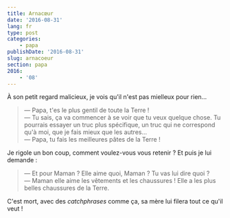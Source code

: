 ```yaml
---
title: Arnacœur
date: '2016-08-31'
lang: fr
type: post
categories:
    - papa
publishDate: '2016-08-31'
slug: arnacoeur
section: papa
2016:
    - '08'
---
```


À son petit regard malicieux, je vois qu'il n'est pas mielleux pour rien…

<!--more-->

> — Papa, t'es le plus gentil de toute la Terre !  
> — Tu sais, ça va commencer à se voir que tu veux quelque chose. Tu pourrais essayer un truc plus spécifique, un truc qui ne correspond qu'à moi, que je fais mieux que les autres…  
> — Papa, tu fais les meilleures pâtes de la Terre !

Je rigole un bon coup, comment voulez-vous vous retenir ? Et puis je lui demande :

> — Et pour Maman ? Elle aime quoi, Maman ? Tu vas lui dire quoi ?  
> — Maman elle aime les vêtements et les chaussures ! Elle a les plus belles chaussures de la Terre.

C'est mort, avec des <em lang="en">catchphrases</em> comme ça, sa mère lui filera tout ce qu'il veut !
